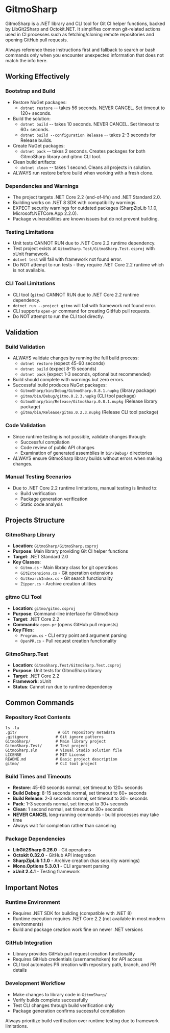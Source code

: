 # GitmoSharp

GitmoSharp is a .NET library and CLI tool for Git CI helper functions, backed by LibGit2Sharp and Octokit.NET. It simplifies common git-related actions used in CI processes such as fetching/cloning remote repositories and opening GitHub pull requests.

Always reference these instructions first and fallback to search or bash commands only when you encounter unexpected information that does not match the info here.

## Working Effectively

### Bootstrap and Build
- Restore NuGet packages:
  - `dotnet restore` -- takes 56 seconds. NEVER CANCEL. Set timeout to 120+ seconds.
- Build the solution:
  - `dotnet build` -- takes 10 seconds. NEVER CANCEL. Set timeout to 60+ seconds.
  - `dotnet build --configuration Release` -- takes 2-3 seconds for Release builds.
- Create NuGet packages:
  - `dotnet pack` -- takes 2 seconds. Creates packages for both GitmoSharp library and gitmo CLI tool.
- Clean build artifacts:
  - `dotnet clean` -- takes 1 second. Cleans all projects in solution.
- ALWAYS run restore before build when working with a fresh clone.

### Dependencies and Warnings
- The project targets .NET Core 2.2 (end-of-life) and .NET Standard 2.0.
- Building works on .NET 8 SDK with compatibility warnings.
- EXPECT security warnings for outdated packages (SharpZipLib 1.1.0, Microsoft.NETCore.App 2.2.0).
- Package vulnerabilities are known issues but do not prevent building.

### Testing Limitations
- Unit tests CANNOT RUN due to .NET Core 2.2 runtime dependency.
- Test project exists at `GitmoSharp.Test/GitmoSharp.Test.csproj` with xUnit framework.
- `dotnet test` will fail with framework not found error.
- Do NOT attempt to run tests - they require .NET Core 2.2 runtime which is not available.

### CLI Tool Limitations  
- CLI tool (`gitmo`) CANNOT RUN due to .NET Core 2.2 runtime dependency.
- `dotnet run --project gitmo` will fail with framework not found error.
- CLI supports `open-pr` command for creating GitHub pull requests.
- Do NOT attempt to run the CLI tool directly.

## Validation

### Build Validation
- ALWAYS validate changes by running the full build process:
  - `dotnet restore` (expect 45-60 seconds)
  - `dotnet build` (expect 8-15 seconds)
  - `dotnet pack` (expect 1-3 seconds, optional but recommended)
- Build should complete with warnings but zero errors.
- Successful build produces NuGet packages:
  - `GitmoSharp/bin/Debug/GitmoSharp.0.8.1.nupkg` (library package)
  - `gitmo/bin/Debug/gitmo.0.2.3.nupkg` (CLI tool package)
  - `GitmoSharp/bin/Release/GitmoSharp.0.8.1.nupkg` (Release library package)
  - `gitmo/bin/Release/gitmo.0.2.3.nupkg` (Release CLI tool package)

### Code Validation
- Since runtime testing is not possible, validate changes through:
  - Successful compilation
  - Code review of public API changes
  - Examination of generated assemblies in `bin/Debug/` directories
- ALWAYS ensure GitmoSharp library builds without errors when making changes.

### Manual Testing Scenarios
- Due to .NET Core 2.2 runtime limitations, manual testing is limited to:
  - Build verification
  - Package generation verification
  - Static code analysis

## Projects Structure

### GitmoSharp Library
- **Location**: `GitmoSharp/GitmoSharp.csproj`
- **Purpose**: Main library providing Git CI helper functions
- **Target**: .NET Standard 2.0
- **Key Classes**:
  - `Gitmo.cs` - Main library class for git operations
  - `GitExtensions.cs` - Git operation extensions
  - `GitSearchIndex.cs` - Git search functionality
  - `Zipper.cs` - Archive creation utilities

### gitmo CLI Tool
- **Location**: `gitmo/gitmo.csproj`
- **Purpose**: Command-line interface for GitmoSharp
- **Target**: .NET Core 2.2
- **Commands**: `open-pr` (opens GitHub pull requests)
- **Key Files**:
  - `Program.cs` - CLI entry point and argument parsing
  - `OpenPR.cs` - Pull request creation functionality

### GitmoSharp.Test
- **Location**: `GitmoSharp.Test/GitmoSharp.Test.csproj`
- **Purpose**: Unit tests for GitmoSharp library
- **Target**: .NET Core 2.2
- **Framework**: xUnit
- **Status**: Cannot run due to runtime dependency

## Common Commands

### Repository Root Contents
```
ls -la
.git/                  # Git repository metadata
.gitignore            # Git ignore patterns
GitmoSharp/           # Main library project
GitmoSharp.Test/      # Test project
GitmoSharp.sln        # Visual Studio solution file
LICENSE               # MIT License
README.md             # Basic project description
gitmo/                # CLI tool project
```

### Build Times and Timeouts
- **Restore**: 45-60 seconds normal, set timeout to 120+ seconds
- **Build Debug**: 8-15 seconds normal, set timeout to 60+ seconds  
- **Build Release**: 2-3 seconds normal, set timeout to 30+ seconds
- **Pack**: 1-3 seconds normal, set timeout to 30+ seconds
- **Clean**: 1 second normal, set timeout to 30+ seconds
- **NEVER CANCEL** long-running commands - build processes may take time
- Always wait for completion rather than canceling

### Package Dependencies
- **LibGit2Sharp 0.26.0** - Git operations
- **Octokit 0.32.0** - GitHub API integration
- **SharpZipLib 1.1.0** - Archive creation (has security warnings)
- **Mono.Options 5.3.0.1** - CLI argument parsing
- **xUnit 2.4.1** - Testing framework

## Important Notes

### Runtime Environment
- Requires .NET SDK for building (compatible with .NET 8)
- Runtime execution requires .NET Core 2.2 (not available in most modern environments)
- Build and package creation work fine on newer .NET versions

### GitHub Integration
- Library provides GitHub pull request creation functionality
- Requires GitHub credentials (username/token) for API access
- CLI tool automates PR creation with repository path, branch, and PR details

### Development Workflow
- Make changes to library code in `GitmoSharp/`
- Verify builds complete successfully
- Test CLI changes through build verification only
- Package generation confirms successful compilation

Always prioritize build verification over runtime testing due to framework limitations.